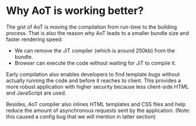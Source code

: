 # Why AoT is working better?

The gist of AoT is moving the compilation from run-time to the building process. That is also the reason why AoT leads to a smaller bundle size and faster rendering speed:
- We can remove the JiT compiler (which is around 250kb) from the bundle.
- Browser can execute the code without waiting for JiT to compile it.

Early compilation also enables developers to find template bugs without actually running the code and before it reaches to client. This provides a more robust application with higher security because less client-side HTML and JavaScript are used.

Besides, AoT compiler also inlines HTML templates and CSS files and help reduce the amount of asynchronous requests sent by the application. (Note: this caused a config bug that we will mention in latter section)
